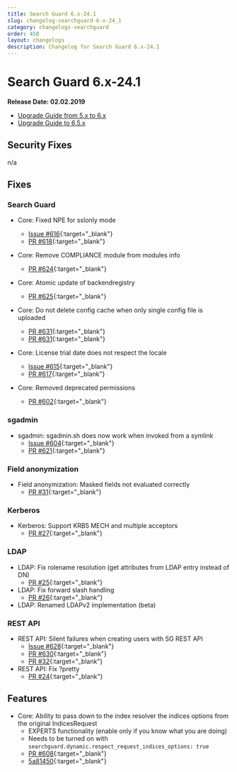 ```yaml
---
title: Search Guard 6.x-24.1
slug: changelog-searchguard-6-x-24_1
category: changelogs-searchguard
order: 450
layout: changelogs
description: Changelog for Search Guard 6.x-24.1
---
```


<!---
Copryight 2017 floragunn GmbH
-->

# Search Guard 6.x-24.1

**Release Date: 02.02.2019**

* [Upgrade Guide from 5.x to 6.x](upgrading-5-6)
* [Upgrade Guide to 6.5.x](upgrading-560)

## Security Fixes 

n/a

## Fixes 

### Search Guard

* Core: Fixed NPE for sslonly mode
  * [Issue #616](https://github.com/floragunncom/search-guard/issues/616){:target="_blank"}
  * [PR #618](https://github.com/floragunncom/search-guard/pull/618){:target="_blank"}

* Core: Remove COMPLIANCE module from modules info
  * [PR #624](https://github.com/floragunncom/search-guard/pull/624){:target="_blank"}

* Core: Atomic update of backendregistry
  * [PR #625](https://github.com/floragunncom/search-guard/pull/625){:target="_blank"}

* Core: Do not delete config cache when only single config file is uploaded
  * [PR #631](https://github.com/floragunncom/search-guard/pull/631){:target="_blank"}
  * [PR #631](https://github.com/floragunncom/search-guard/pull/631){:target="_blank"}

* Core: License trial date does not respect the locale
  * [Issue #615](https://github.com/floragunncom/search-guard/issues/615){:target="_blank"}
  * [PR #617](https://github.com/floragunncom/search-guard/pull/617){:target="_blank"}

* Core: Removed deprecated permissions
  * [PR #602](https://github.com/floragunncom/search-guard/pull/602){:target="_blank"}
  

### sgadmin

* sgadmin: sgadmin.sh does now work when invoked from a symlink
  * [Issue #604](https://github.com/floragunncom/search-guard/issues/604){:target="_blank"}
  * [PR #621](https://github.com/floragunncom/search-guard/pull/621){:target="_blank"}

### Field anonymization

* Field anonymization: Masked fields not evaluated correctly
  * [PR #31](https://github.com/floragunncom/search-guard-enterprise-modules/pull/31){:target="_blank"}

### Kerberos

* Kerberos: Support KRB5 MECH and multiple acceptors
  * [PR #27](https://github.com/floragunncom/search-guard-enterprise-modules/pull/27){:target="_blank"}

### LDAP

* LDAP: Fix rolename resolution (get attributes from LDAP entry instead of DN)
  * [PR #25](https://github.com/floragunncom/search-guard-enterprise-modules/pull/25){:target="_blank"}
* LDAP: Fix forward slash handling
  * [PR #26](https://github.com/floragunncom/search-guard-enterprise-modules/pull/26){:target="_blank"}
* LDAP: Renamed LDAPv2 implementation (beta)

### REST API
* REST API: Silent failures when creating users with SG REST API
  * [Issue #628](https://github.com/floragunncom/search-guard/issues/628){:target="_blank"}
  * [PR #630](https://github.com/floragunncom/search-guard/pull/630){:target="_blank"}
  * [PR #32](https://github.com/floragunncom/search-guard-enterprise-modules/pull/24){:target="_blank"}
* REST API: Fix ?pretty
  * [PR #24](https://github.com/floragunncom/search-guard-enterprise-modules/pull/24){:target="_blank"}

## Features

* Core: Ability to pass down to the index resolver the indices options from the original IndicesRequest
  * EXPERTS functionality (enable only if you know what you are doing)
  * Needs to be turned on with `searchguard.dynamic.respect_request_indices_options: true`
  * [PR #608](https://github.com/floragunncom/search-guard/pull/608){:target="_blank"}
  * [5a81450](https://github.com/floragunncom/search-guard/commit/5a814508fd137ec6295c0bd23d4b37a59545400e){:target="_blank"}
